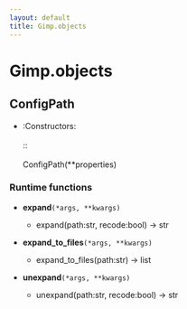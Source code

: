 ```yaml
---
layout: default
title: Gimp.objects
---
```

# Gimp.objects

## ConfigPath
- :Constructors:<br /><br />::<br /><br />    ConfigPath(**properties)


### Runtime functions
- **expand**`(*args, **kwargs)`
  - expand(path:str, recode:bool) -> str

- **expand_to_files**`(*args, **kwargs)`
  - expand_to_files(path:str) -> list

- **unexpand**`(*args, **kwargs)`
  - unexpand(path:str, recode:bool) -> str



